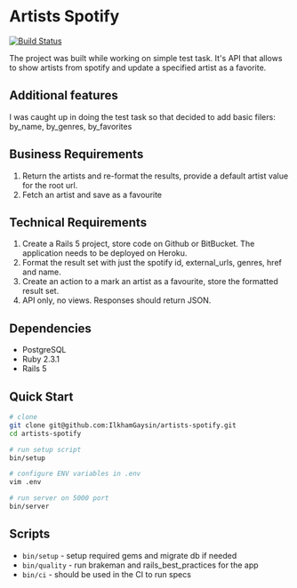 # Artists Spotify

[![Build Status](https://semaphoreci.com/api/v1/ilkhamgaysin/artists-spotify/branches/master/shields_badge.svg)](https://semaphoreci.com/ilkhamgaysin/artists-spotify)

The project was built while working on simple test task.
It's API that allows to show artists from spotify and update a specified artist as a favorite.

## Additional features

I was caught up in doing the test task so that decided to add basic filers: by_name, by_genres, by_favorites

## Business Requirements

1. Return the artists and re-format the results, provide a default artist value for the root url.
2. Fetch an artist and save as a favourite

## Technical Requirements

1. Create a Rails 5 project, store code on Github or BitBucket. The application needs to be deployed on Heroku.
2. Format the result set with just the spotify id, external_urls, genres, href and name.
3. Create an action to a mark an artist as a favourite, store the formatted result set.
4. API only, no views. Responses should return JSON.

## Dependencies

* PostgreSQL
* Ruby 2.3.1
* Rails 5

## Quick Start

```bash
# clone
git clone git@github.com:IlkhamGaysin/artists-spotify.git
cd artists-spotify

# run setup script
bin/setup

# configure ENV variables in .env
vim .env

# run server on 5000 port
bin/server
```

## Scripts

* `bin/setup` - setup required gems and migrate db if needed
* `bin/quality` - run brakeman and rails_best_practices for the app
* `bin/ci` - should be used in the CI to run specs
